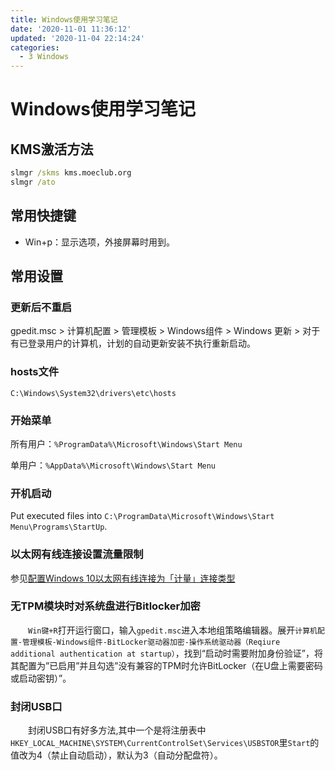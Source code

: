 ```yaml
---
title: Windows使用学习笔记
date: '2020-11-01 11:36:12'
updated: '2020-11-04 22:14:24'
categories:
  - 3 Windows
---
```

# Windows使用学习笔记

## KMS激活方法

```cmd
slmgr /skms kms.moeclub.org
slmgr /ato
```

## 常用快捷键

- Win+p：显示选项，外接屏幕时用到。

## 常用设置

### 更新后不重启

gpedit.msc > 计算机配置 > 管理模板 > Windows组件 > Windows 更新 > 对于有已登录用户的计算机，计划的自动更新安装不执行重新启动。

### hosts文件

`C:\Windows\System32\drivers\etc\hosts`

### 开始菜单

所有用户：`%ProgramData%\Microsoft\Windows\Start Menu`

单用户：`%AppData%\Microsoft\Windows\Start Menu`

### 开机启动

Put executed files into `C:\ProgramData\Microsoft\Windows\Start Menu\Programs\StartUp`.

### 以太网有线连接设置流量限制

参见[配置Windows 10以太网有线连接为「计量」连接类型](https://www.sysgeek.cn/windows-10-set-ethernet-connection-metered/)

### 无TPM模块时对系统盘进行Bitlocker加密

　　`Win键+R`打开运行窗口，输入`gpedit.msc`进入本地组策略编辑器。展开`计算机配置-管理模板-Windows组件-BitLocker驱动器加密-操作系统驱动器（Reqiure additional authentication at startup）`，找到“启动时需要附加身份验证”，将其配置为”已启用”并且勾选”没有兼容的TPM时允许BitLocker（在U盘上需要密码或启动密钥）”。

### 封闭USB口

　　封闭USB口有好多方法,其中一个是将注册表中`HKEY_LOCAL_MACHINE\SYSTEM\CurrentControlSet\Services\USBSTOR`里`Start`的值改为4（禁止自动启动），默认为3（自动分配盘符）。
